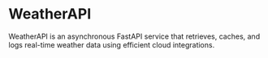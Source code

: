 # WeatherAPI
WeatherAPI is an asynchronous FastAPI service that retrieves, caches, and logs real-time weather data using efficient cloud integrations.
